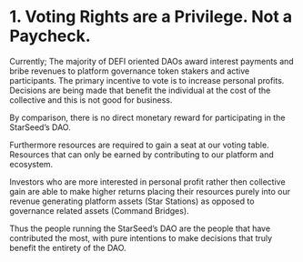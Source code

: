 # 1. Voting Rights are a Privilege. Not a Paycheck.

Currently; The majority of DEFI oriented DAOs award interest payments and bribe revenues to platform governance token stakers and active participants. The primary incentive to vote is to increase personal profits. Decisions are being made that benefit the individual at the cost of the collective and this is not good for business.

By comparison, there is no direct monetary reward for participating in the StarSeed’s DAO.

Furthermore resources are required to gain a seat at our voting table. Resources that can only be earned by contributing to our platform and ecosystem.

Investors who are more interested in personal profit rather then collective gain are able to make higher returns placing their resources purely into our revenue generating platform assets (Star Stations) as opposed to governance related assets (Command Bridges).

Thus the people running the StarSeed’s DAO are the people that have contributed the most, with pure intentions to make decisions that truly benefit the entirety of the DAO.
